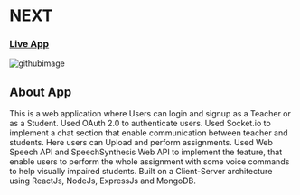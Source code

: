 # NEXT

### [Live App](https://nextsmartclass.netlify.com)

![githubimage](https://user-images.githubusercontent.com/61876890/136257095-37a7be07-254c-45e0-8ed4-dd7d6481ea1f.PNG)



## About App
This is a web application where Users can login and signup as a Teacher or as a Student. Used OAuth 2.0 to authenticate users.
Used Socket.io to implement a chat section that enable communication between teacher and students. Here users can Upload and perform assignments.
Used Web Speech API and SpeechSynthesis Web API to implement the feature, that enable users to perform the whole assignment with some voice commands to help visually impaired students. Built on a Client-Server architecture using  ReactJs, NodeJs, ExpressJs and MongoDB.

